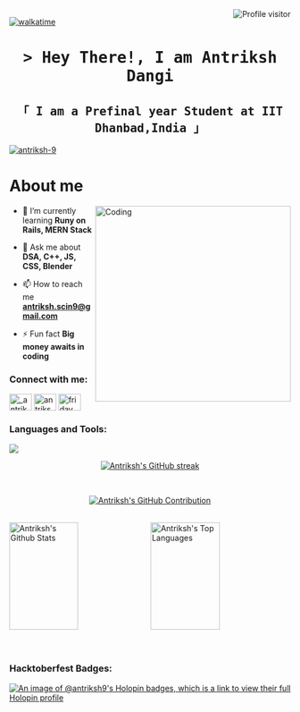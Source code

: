 <a href="https://komarev.com/ghpvc/?username=soCallmeAdityaKumar">
  <img align="right" src="https://komarev.com/ghpvc/?username=soCallmeAdityaKumar&label=Visitors&color=0e75b6&style=flat" alt="Profile visitor" />
</a>

[![walkatime](https://wakatime.com/badge/user/eebb3dd8-d9b2-40de-9b88-6fd6cac99dbc.svg)](https://wakatime.com/@eebb3dd8-d9b2-40de-9b88-6fd6cac99dbc)

<!-- Intro  -->
<h1 align="center">
        <samp>&gt; Hey There!, I am
                <b><a target="_blank">Antriksh Dangi</a></b>
        </samp>
</h1>


<h2 align="center"> 
  <samp>
    「 I am a Prefinal year Student at IIT Dhanbad,India 」
    <br/>
  </samp>
</h2>

<p align="left"> <a href="https://github.com/ryo-ma/github-profile-trophy"><img src="https://github-profile-trophy.vercel.app/?username=antriksh-9" alt="antriksh-9" /></a> </p>


<!-- About Section -->
 # About me

<img align="right" alt="Coding" width="350" src="https://media1.giphy.com/media/v1.Y2lkPTc5MGI3NjExcmZrcWxnc2I5emRyZ2ttYXllNDh3bnE4emNzMmkyZm16amtnNjl4NiZlcD12MV9pbnRlcm5hbF9naWZfYnlfaWQmY3Q9Zw/qgQUggAC3Pfv687qPC/giphy.gif" />

- 🌱 I’m currently learning **Runy on Rails, MERN Stack**

- 💬 Ask me about **DSA, C++, JS, CSS, Blender**

- 📫 How to reach me **antriksh.scin9@gmail.com**

- ⚡ Fun fact **Big money awaits in coding**

<h3 align="left">Connect with me:</h3>
<p align="left">
<a href="https://twitter.com/_antriksh_9" target="blank"><img align="center" src="https://raw.githubusercontent.com/rahuldkjain/github-profile-readme-generator/master/src/images/icons/Social/twitter.svg" alt="_antriksh_9" height="30" width="40" /></a>
<a href="https://linkedin.com/in/antriksh-dangi-667471236/" target="blank"><img align="center" src="https://raw.githubusercontent.com/rahuldkjain/github-profile-readme-generator/master/src/images/icons/Social/linked-in-alt.svg" alt="antriksh-dangi-667471236/" height="30" width="40" /></a>
<a href="https://www.leetcode.com/friday_9" target="blank"><img align="center" src="https://raw.githubusercontent.com/rahuldkjain/github-profile-readme-generator/master/src/images/icons/Social/leet-code.svg" alt="friday_9" height="30" width="40" /></a>
</p>

<!--Languages and Tools Section--> 
<h3 align="left">Languages and Tools:</h3>
<p>
<img src="https://skillicons.dev/icons?i=cpp,bash,js,html,css,react,nextjs,nodejs,express,md,postgres,mongodb,git,vscode,docker,postman,github"/>
</p>

<p align="center">
  <a href="https://github.com/antriksh-9">
    <img src="https://github-readme-streak-stats.herokuapp.com/?user=antriksh-9&theme=radical&border=7F3FBF&background=0D1117" alt="Antriksh's GitHub streak"/>
  </a>
</p>
<br/>

<p align="center">
  <a href="https://github.com/antriksh-9">
    <img src="https://github-profile-summary-cards.vercel.app/api/cards/profile-details?username=antriksh-9&theme=radical" alt="Antriksh's GitHub Contribution"/>
  </a>
</p>
<br/>
<a> 
    <a href="https://github.com/antriksh-9"><img alt="Antriksh's Github Stats" src="https://denvercoder1-github-readme-stats.vercel.app/api?username=antriksh-9&show_icons=true&count_private=true&theme=react&border_color=7F3FBF&bg_color=0D1117&title_color=F85D7F&icon_color=F8D866" height="192px" width="49.5%"/></a>
  <a href="https://github.com/antriksh-9"><img alt="Antriksh's Top Languages" src="https://denvercoder1-github-readme-stats.vercel.app/api/top-langs/?username=antriksh-9&langs_count=8&layout=compact&theme=react&border_color=7F3FBF&bg_color=0D1117&title_color=F85D7F&icon_color=F8D866" height="192px" width="49.5%"/></a>
  <br/>
</a>

<br/>
<br/>

<h3 align="left">Hacktoberfest Badges:</h3>

[![An image of @antriksh9's Holopin badges, which is a link to view their full Holopin profile](https://holopin.me/antriksh9)](https://holopin.io/@antriksh9)
